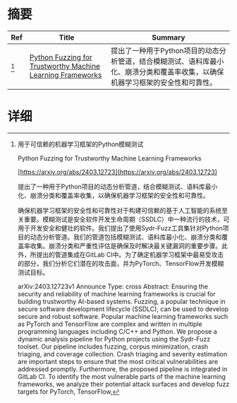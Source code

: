 # 摘要

| Ref | Title | Summary |
| --- | --- | --- |
| [^1] | [Python Fuzzing for Trustworthy Machine Learning Frameworks](https://arxiv.org/abs/2403.12723) | 提出了一种用于Python项目的动态分析管道，结合模糊测试、语料库最小化、崩溃分类和覆盖率收集，以确保机器学习框架的安全性和可靠性。 |

# 详细

[^1]: 用于可信赖的机器学习框架的Python模糊测试

    Python Fuzzing for Trustworthy Machine Learning Frameworks

    [https://arxiv.org/abs/2403.12723](https://arxiv.org/abs/2403.12723)

    提出了一种用于Python项目的动态分析管道，结合模糊测试、语料库最小化、崩溃分类和覆盖率收集，以确保机器学习框架的安全性和可靠性。

    

    确保机器学习框架的安全性和可靠性对于构建可信赖的基于人工智能的系统至关重要。模糊测试是安全软件开发生命周期（SSDLC）中一种流行的技术，可用于开发安全和健壮的软件。我们提出了使用Sydr-Fuzz工具集针对Python项目的动态分析管道。我们的管道包括模糊测试、语料库最小化、崩溃分类和覆盖率收集。崩溃分类和严重性评估是确保及时解决最关键漏洞的重要步骤。此外，所提出的管道集成在GitLab CI中。为了确定机器学习框架中最易受攻击的部分，我们分析它们潜在的攻击面，并为PyTorch、TensorFlow开发模糊测试目标。

    arXiv:2403.12723v1 Announce Type: cross  Abstract: Ensuring the security and reliability of machine learning frameworks is crucial for building trustworthy AI-based systems. Fuzzing, a popular technique in secure software development lifecycle (SSDLC), can be used to develop secure and robust software. Popular machine learning frameworks such as PyTorch and TensorFlow are complex and written in multiple programming languages including C/C++ and Python. We propose a dynamic analysis pipeline for Python projects using the Sydr-Fuzz toolset. Our pipeline includes fuzzing, corpus minimization, crash triaging, and coverage collection. Crash triaging and severity estimation are important steps to ensure that the most critical vulnerabilities are addressed promptly. Furthermore, the proposed pipeline is integrated in GitLab CI. To identify the most vulnerable parts of the machine learning frameworks, we analyze their potential attack surfaces and develop fuzz targets for PyTorch, TensorFlow, 
    

